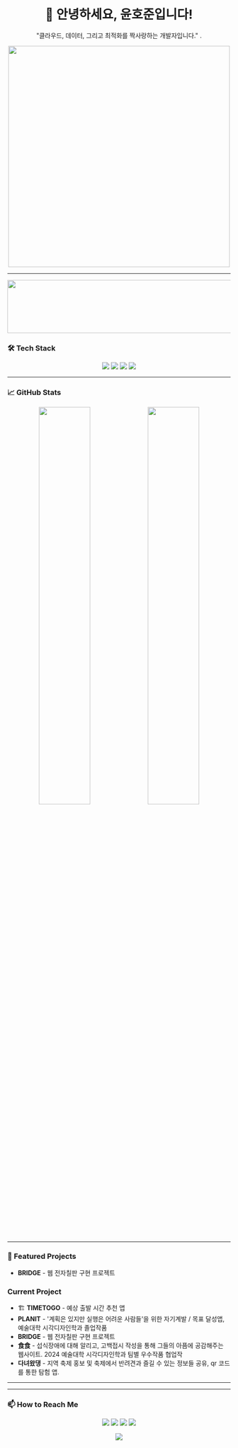 <!-- 헤더 -->
<h1 align="center">👋 안녕하세요, 윤호준입니다!</h1>
<p align="center">
  "클라우드, 데이터, 그리고 최적화를 짝사랑하는 개발자입니다." .
</p>

<!-- GIF 또는 이미지 -->
<p align="center">
  <img src="https://media.giphy.com/media/QTfX9Ejfra3ZmNxh6B/giphy.gif" width="500">
</p>

---
<a href="https://github.com/devxb/gitanimals">
  <img src="https://render.gitanimals.org/lines/{Yoonhojoon}?pet-id=1" width="1000" height="120"/>
</a>

### 🛠 Tech Stack

<p align="center">
  <img src="https://img.shields.io/badge/Python-3776AB?style=for-the-badge&logo=python&logoColor=white"/>
  <img src="https://img.shields.io/badge/Spring%20Boot-6DB33F?style=for-the-badge&logo=spring-boot&logoColor=white"/>
  <img src="https://img.shields.io/badge/AWS-232F3E?style=for-the-badge&logo=amazon-aws&logoColor=white"/>
  <img src="https://img.shields.io/badge/Docker-2496ED?style=for-the-badge&logo=docker&logoColor=white"/>
</p>

---

### 📈 GitHub Stats

<p align="center">
  <img src="https://github-readme-stats.vercel.app/api?username=Yoonhojoon&show_icons=true&theme=tokyonight" width="48%"/>
  <img src="https://github-readme-streak-stats.herokuapp.com/?user=Yoonhojoon&theme=tokyonight" width="48%"/>
</p>

---

### 🚀 Featured Projects

- **BRIDGE** - 웹 전자칠판 구현 프로젝트


### Current Project
 - 🏗 **TIMETOGO** - 예상 출발 시간 추천 앱
 - **PLANIT** - '계획은 있지만 실행은 어려운 사람들'을 위한 자기계발 / 목표 달성앱, 예술대학 시각디자인학과 졸업작품
 - **BRIDGE** - 웹 전자칠판 구현 프로젝트
 - **食食** - 섭식장애에 대해 알리고, 고백접시 작성을 통해 그들의 아픔에 공감해주는 웹사이트. 2024 예술대학 시각디자인학과 팀별 우수작품 협업작
 - **다녀왔댕** - 지역 축제 홍보 및 축제에서 반려견과 즐길 수 있는 정보들 공유, qr 코드를 통한 탐험 앱. 

---


---

### 📫 How to Reach Me

<p align="center">
  <a href="mailto:dbsghwns1209@khu.ac.kr"><img src="https://img.shields.io/badge/Email-D14836?style=for-the-badge&logo=gmail&logoColor=white"/></a>
  <a href="https://www.linkedin.com/in/%EC%9C%A4%ED%98%B8%EC%A4%80-%ED%95%99%EC%83%9D-%EC%86%8C%ED%94%84%ED%8A%B8%EC%9B%A8%EC%96%B4%EC%9C%B5%ED%95%A9%EB%8C%80%ED%95%99-%EC%BB%B4%ED%93%A8%ED%84%B0%EA%B3%B5%ED%95%99%EB%B6%80-%E2%80%8D-a4029934a/"><img src="https://img.shields.io/badge/LinkedIn-0077B5?style=for-the-badge&logo=linkedin&logoColor=white"/></a>
  <a href="https://elice.works/shared-resume/account/6765/publicUuid/8f8bd293-b90e-49d6-9ee4-bbb38e6ffeba"><img src="https://img.shields.io/badge/Portfolio-FF4088?style=for-the-badge&logo=google-chrome&logoColor=white"/></a>
    <a href="https://velog.io/@hojun1209/posts"><img src="https://img.shields.io/badge/Portfolio-FF4088?style=for-the-badge&logo=velog&logoColor=white"/></a>
</p>

<p align="center">
  <img src="https://komarev.com/ghpvc/?username=Yoonhojoon&label=Profile%20Views&color=0e75b6&style=flat" />
</p>
